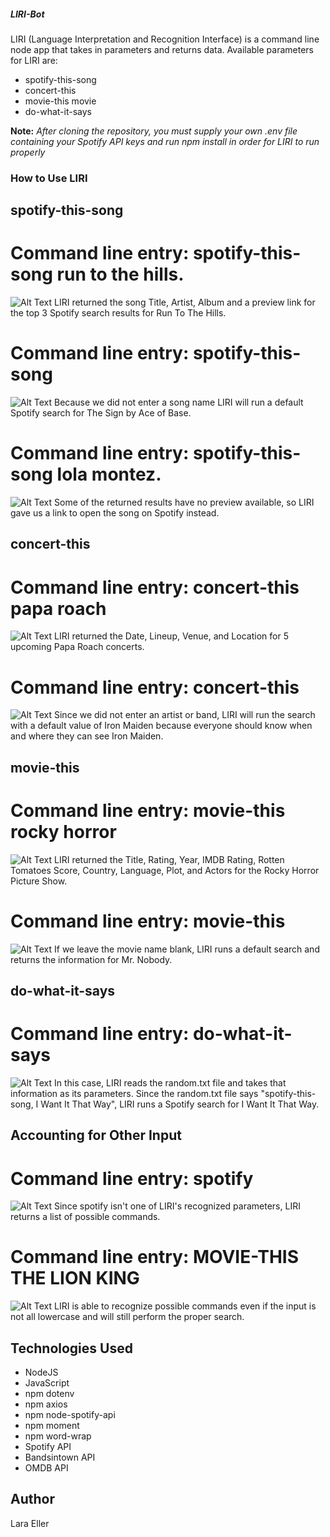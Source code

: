 ##### LIRI-Bot
LIRI (Language Interpretation and Recognition Interface) is a command line node app that takes in parameters and returns data.
Available parameters for LIRI are:
- spotify-this-song 
- concert-this 
- movie-this movie
- do-what-it-says

**Note:** *After cloning the repository, you must supply your own .env file containing your Spotify API keys and run npm install in order for LIRI to run properly*

### How to Use LIRI

## spotify-this-song
# Command line entry: spotify-this-song run to the hills.
![Alt Text](./images/songsearch.png)
LIRI returned the song Title, Artist, Album and a preview link for the top 3 Spotify search results for Run To The Hills.

# Command line entry: spotify-this-song  
![Alt Text](./images/songblank.png)
Because we did not enter a song name LIRI will run a default Spotify search for The Sign by Ace of Base.

# Command line entry: spotify-this-song lola montez.
![Alt Text](./images/songnopreview.png)
Some of the returned results have no preview available, so LIRI gave us a link to open the song on Spotify instead.

## concert-this
# Command line entry: concert-this papa roach
![Alt Text](./images/concertsearch.png)
LIRI returned the Date, Lineup, Venue, and Location for 5 upcoming Papa Roach concerts.

# Command line entry: concert-this
![Alt Text](./images/concertblank.png)
Since we did not enter an artist or band, LIRI will run the search with a default value of Iron Maiden because everyone should know when and where they can see Iron Maiden.

## movie-this
# Command line entry: movie-this rocky horror
![Alt Text](./images/moviesearch.png)
LIRI returned the Title, Rating, Year, IMDB Rating, Rotten Tomatoes Score, Country, Language, Plot, and Actors for the Rocky Horror Picture Show.

# Command line entry: movie-this
![Alt Text](./images/movieblank.png)
If we leave the movie name blank, LIRI runs a default search and returns the information for Mr. Nobody.

## do-what-it-says
# Command line entry: do-what-it-says
![Alt Text](./images/dowhat.png)
In this case, LIRI reads the random.txt file and takes that information as its parameters. Since the random.txt file says "spotify-this-song, I Want It That Way", LIRI runs a Spotify search for I Want It That Way.

## Accounting for Other Input
# Command line entry: spotify
![Alt Text](./images/nocommand.png)
Since spotify isn't one of LIRI's recognized parameters, LIRI returns a list of possible commands.

# Command line entry: MOVIE-THIS THE LION KING
![Alt Text](./images/caps.png)
LIRI is able to recognize possible commands even if the input is not all lowercase and will still perform the proper search.

## Technologies Used
- NodeJS
- JavaScript
- npm dotenv
- npm axios
- npm node-spotify-api
- npm moment
- npm word-wrap
- Spotify API
- Bandsintown API
- OMDB API

## Author 
Lara Eller
